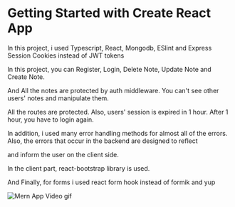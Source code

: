 # Getting Started with Create React App

In this project, i used Typescript, React, Mongodb, ESlint and Express Session Cookies instead of JWT tokens

In this project, you can Register, Login, Delete Note, Update Note and Create Note.

And All the notes are protected by auth middleware. You can't see other users' notes and manipulate them.

All the routes are protected. Also, users' session is expired in 1 hour. After 1 hour, you have to login again.

In addition, i used many error handling methods for almost all of the errors. Also, the errors that occur in the backend are designed to reflect

and inform the user on the client side.

In the client part, react-bootstrap library is used.

And Finally, for forms i used react form hook instead of formik and yup


![Mern App Video gif](https://user-images.githubusercontent.com/108582476/214945380-f1036cdd-f0f5-4b0c-bf2e-ad76d361a7a9.gif)
